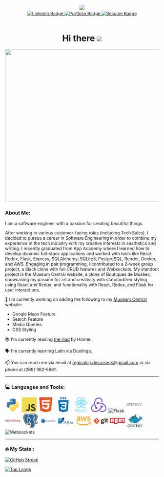 <div id="header" align="center">
  <img src="https://media.giphy.com/media/M9gbBd9nbDrOTu1Mqx/giphy.gif" width="100"/>
  <div id="badges">
    <a href="https://www.linkedin.com/in/reginalddesrosiers/">
      <img src="https://img.shields.io/badge/LinkedIn-blue?style=for-the-badge&logo=linkedin&logoColor=white" alt="LinkedIn Badge"/>
    </a>
    <a href="https://regdes721.github.io/">
      <img src="https://img.shields.io/badge/Portfolio-green?style=for-the-badge" alt="Portfolio Badge"/>
    </a>
    <a href="https://regdes721.github.io/assets/Reginald%20Desrosiers%20Resume.pdf">
      <img src="https://img.shields.io/badge/Resume-blue?style=for-the-badge" alt="Resume Badge"/>
    </a>
  </div>
  <img src="https://komarev.com/ghpvc/?username=regdes721&style=flat-square&color=blue" alt=""/>
  <h1>
    Hi there
    <img src="https://media.giphy.com/media/hvRJCLFzcasrR4ia7z/giphy.gif" width="30px"/>
  </h1>
</div>
<div align="center">
  <img src="https://media.giphy.com/media/v1.Y2lkPTc5MGI3NjExYjFlc2hjbThucWIycW5tZXJzbnF0ajN0Nzh1aGwyb2dmMnpjeTBsMCZlcD12MV9pbnRlcm5hbF9naWZfYnlfaWQmY3Q9Zw/ri1DhmqEWGbRK/giphy.gif" width="600" height="500"/>
</div>

### About Me:

I am a software engineer with a passion for creating beautiful things. 

After working in various customer-facing roles (including Tech Sales), I decided to pursue a career in Software Engineering in order to combine my experience in the tech industry with my creative interests in aesthetics and writing. I recently graduated from App Academy where I learned how to develop dynamic full-stack applications and worked with tools like React, Redux, Flask, Express, SQLAlchemy, SQLite3, PostgreSQL, Render, Docker, and AWS. Engaging in pair programming, I contributed to a 2-week group project, a Slack clone with full CRUD features and Websockets. My standout project is the Museum Central website, a clone of Boutiques de Musées, showcasing my passion for art and creativity with standardized styling using React and Redux, and functionality with React, Redux, and Flask for user interactions.

🔭 I’m currently working on adding the following to my [Museum Central](https://museum-central.onrender.com/) website:
<ul>
  <li>Google Maps Feature</li>
  <li>Search Feature</li>
  <li>Media Queries</li>
  <li>CSS Styling</li>
</ul>

📚 I'm currently reading [the Iliad](https://www.amazon.com/Iliad-Homer/dp/0140275363) by Homer.


🗣️ I'm currently learning Latin via Duolingo.

📫 You can reach me via email at reginald.j.desrosiers@gmail.com or via phone at (269) 362-5661.

---

### 💻 Languages and Tools:
<div>
  <img src="https://github.com/devicons/devicon/blob/master/icons/python/python-original.svg" title="Python" alt="Python" width="50" height="50">
  <img src="https://raw.githubusercontent.com/devicons/devicon/55609aa5bd817ff167afce0d965585c92040787a/icons/javascript/javascript-original.svg" title="JavaScript" alt="JavaScript" width="50" height="50">
  <img src="https://github.com/devicons/devicon/blob/master/icons/html5/html5-original.svg" title="HTML5" alt="HTML" width="50" height="50"/>&nbsp;
  <img src="https://github.com/devicons/devicon/blob/master/icons/css3/css3-plain-wordmark.svg"  title="CSS3" alt="CSS" width="50" height="50"/>&nbsp;
  <img src="https://github.com/devicons/devicon/blob/master/icons/react/react-original-wordmark.svg" title="React" alt="React" width="50" height="50"/>&nbsp;
  <img src="https://github.com/devicons/devicon/blob/master/icons/redux/redux-original.svg" title="Redux" alt="Redux " width="50" height="50"/>&nbsp;
  <img src="https://cdn.freebiesupply.com/logos/large/2x/flask-logo-png-transparent.png" title="Flask" alt="Flask " width="50" height="50"/>&nbsp;
  <img src="https://github.com/devicons/devicon/blob/master/icons/express/express-original-wordmark.svg" title="Express" alt="Express" width="50" height="50"/>&nbsp;
  <img src="https://github.com/devicons/devicon/blob/master/icons/sqlalchemy/sqlalchemy-original-wordmark.svg" title="SQLAlchemy" alt="SQLAlchemy " width="50" height="50"/>&nbsp;
  <img src="https://github.com/devicons/devicon/blob/master/icons/postgresql/postgresql-original.svg" title="PostgreSQL" alt="PostgreSQL" width="50" height="50"/>&nbsp;
  <img src="https://github.com/devicons/devicon/blob/master/icons/sequelize/sequelize-original-wordmark.svg" title="Sequelize" alt="Sequelize" width="50" height="50"/>&nbsp;
  <img src="https://github.com/devicons/devicon/blob/master/icons/sqlite/sqlite-original-wordmark.svg" title="SQLite" alt="SQLite" width="50" height="50"/>&nbsp;
  <img src="https://github.com/devicons/devicon/blob/master/icons/amazonwebservices/amazonwebservices-plain-wordmark.svg" title="AWS" alt="AWS" width="50" height="50"/>&nbsp;
  <img src="https://github.com/devicons/devicon/blob/master/icons/git/git-original-wordmark.svg" title="Git" alt="Git" width="50" height="50"/>
  <img src="https://github.com/devicons/devicon/blob/master/icons/npm/npm-original-wordmark.svg" title="NPM" alt="NPM" width="50" height="50"/>&nbsp;
  <img src="https://github.com/devicons/devicon/blob/master/icons/docker/docker-original-wordmark.svg" title="Docker" alt="Docker" width="50" height="50"/>&nbsp;
  <img src="https://i.morioh.com/9f75e619b0.png" title="Websockets" **alt="Websockets" wwidth="50" height="50"/>
</div>

---

### :fire: My Stats :

[![GitHub Streak](https://github-readme-streak-stats.herokuapp.com?user=regdes721&theme=dark)](https://git.io/streak-stats)

[![Top Langs](https://github-readme-stats.vercel.app/api/top-langs/?username=regdes721&layout=compact&theme=vision-friendly-dark)](https://github.com/anuraghazra/github-readme-stats)

<!--
**regdes721/regdes721** is a ✨ _special_ ✨ repository because its `README.md` (this file) appears on your GitHub profile.

Here are some ideas to get you started:

- 🔭 I’m currently working on ...
- 🌱 I’m currently learning ...
- 👯 I’m looking to collaborate on ...
- 🤔 I’m looking for help with ...
- 💬 Ask me about ...
- 📫 How to reach me: ...
- 😄 Pronouns: ...
- ⚡ Fun fact: ...
-->
